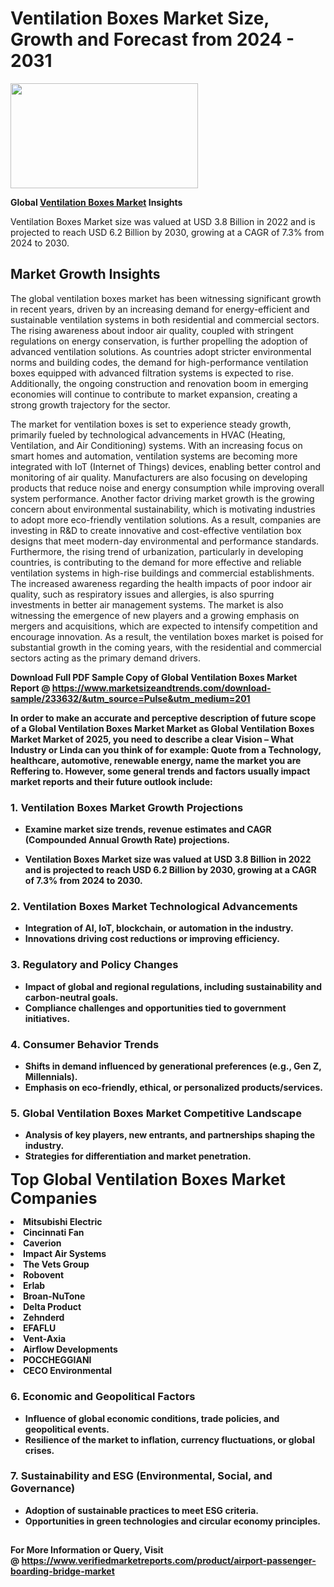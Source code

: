 <H1>Ventilation Boxes Market Size, Growth and Forecast from 2024 - 2031</H1><img class="aligncenter size-medium wp-image-584254" src="https://thirdeyenews.in/wp-content/uploads/2024/09/Global-Market-Research-300x168.jpeg" alt="" width="300" height="168" /><p><strong>Global&nbsp;<a href="https://www.marketsizeandtrends.com/download-sample/233632/&amp;utm_source=Pulse&amp;utm_medium=201">Ventilation Boxes Market</a> Insights</strong></p><p>Ventilation Boxes Market size was valued at USD 3.8 Billion in 2022 and is projected to reach USD 6.2 Billion by 2030, growing at a CAGR of 7.3% from 2024 to 2030.</p><p><h2>Market Growth Insights</h2> <p>The global ventilation boxes market has been witnessing significant growth in recent years, driven by an increasing demand for energy-efficient and sustainable ventilation systems in both residential and commercial sectors. The rising awareness about indoor air quality, coupled with stringent regulations on energy conservation, is further propelling the adoption of advanced ventilation solutions. As countries adopt stricter environmental norms and building codes, the demand for high-performance ventilation boxes equipped with advanced filtration systems is expected to rise. Additionally, the ongoing construction and renovation boom in emerging economies will continue to contribute to market expansion, creating a strong growth trajectory for the sector.</p> <p><strong></strong></p> <p>The market for ventilation boxes is set to experience steady growth, primarily fueled by technological advancements in HVAC (Heating, Ventilation, and Air Conditioning) systems. With an increasing focus on smart homes and automation, ventilation systems are becoming more integrated with IoT (Internet of Things) devices, enabling better control and monitoring of air quality. Manufacturers are also focusing on developing products that reduce noise and energy consumption while improving overall system performance. Another factor driving market growth is the growing concern about environmental sustainability, which is motivating industries to adopt more eco-friendly ventilation solutions. As a result, companies are investing in R&D to create innovative and cost-effective ventilation box designs that meet modern-day environmental and performance standards. Furthermore, the rising trend of urbanization, particularly in developing countries, is contributing to the demand for more effective and reliable ventilation systems in high-rise buildings and commercial establishments. The increased awareness regarding the health impacts of poor indoor air quality, such as respiratory issues and allergies, is also spurring investments in better air management systems. The market is also witnessing the emergence of new players and a growing emphasis on mergers and acquisitions, which are expected to intensify competition and encourage innovation. As a result, the ventilation boxes market is poised for substantial growth in the coming years, with the residential and commercial sectors acting as the primary demand drivers.</p> <p><strong></p><p><span class=""><strong>Download Full PDF Sample Copy of Global Ventilation Boxes Market Report</strong> @ <a href="https://www.marketsizeandtrends.com/download-sample/233632/&amp;utm_source=Pulse&amp;utm_medium=201" target="_blank">https://www.marketsizeandtrends.com/download-sample/233632/&amp;utm_source=Pulse&amp;utm_medium=201</a></span></p><p>In order to make an accurate and perceptive description of future scope of a Global&nbsp;Ventilation Boxes Market Market as Global&nbsp;Ventilation Boxes Market Market of 2025, you need to describe a clear Vision &ndash; What Industry or Linda can you think of for example: Quote from a Technology, healthcare, automotive, renewable energy, name the market you are Reffering to. However, some general trends and factors usually impact market reports and their future outlook include:</p><h3>1.&nbsp;<strong>Ventilation Boxes Market Growth Projections</strong></h3><ul><li>Examine market size trends, revenue estimates and CAGR (Compounded Annual Growth Rate) projections.</li><li><p>Ventilation Boxes Market size was valued at USD 3.8 Billion in 2022 and is projected to reach USD 6.2 Billion by 2030, growing at a CAGR of 7.3% from 2024 to 2030.</p></li></ul><h3>2.&nbsp;<strong>Ventilation Boxes Market Technological Advancements</strong></h3><ul><li>Integration of AI, IoT, blockchain, or automation in the industry.</li><li>Innovations driving cost reductions or improving efficiency.</li></ul><h3>3.&nbsp;<strong>Regulatory and Policy Changes</strong></h3><ul><li>Impact of global and regional regulations, including sustainability and carbon-neutral goals.</li><li>Compliance challenges and opportunities tied to government initiatives.</li></ul><h3>4.&nbsp;<strong>Consumer Behavior Trends</strong></h3><ul><li>Shifts in demand influenced by generational preferences (e.g., Gen Z, Millennials).</li><li>Emphasis on eco-friendly, ethical, or personalized products/services.</li></ul><h3>5.&nbsp;<strong>Global Ventilation Boxes Market Competitive Landscape</strong></h3><ul><li>Analysis of key players, new entrants, and partnerships shaping the industry.</li><li>Strategies for differentiation and market penetration.</li></ul><p data-pm-slice="1 1 []"><span style="color: inherit; font-family: inherit; font-size: 25px;">Top Global Ventilation Boxes Market Companies</span></p><div class="" data-test-id=""><p><li>Mitsubishi Electric</li><li> Cincinnati Fan</li><li> Caverion</li><li> Impact Air Systems</li><li> The Vets Group</li><li> Robovent</li><li> Erlab</li><li> Broan-NuTone</li><li> Delta Product</li><li> Zehnderd</li><li> EFAFLU</li><li> Vent-Axia</li><li> Airflow Developments</li><li> POCCHEGGIANI</li><li> CECO Environmental</li></p></div><h3>6.&nbsp;<strong>Economic and Geopolitical Factors</strong></h3><ul><li>Influence of global economic conditions, trade policies, and geopolitical events.</li><li>Resilience of the market to inflation, currency fluctuations, or global crises.</li></ul><h3>7.&nbsp;<strong>Sustainability and ESG (Environmental, Social, and Governance)</strong></h3><ul><li>Adoption of sustainable practices to meet ESG criteria.</li><li>Opportunities in green technologies and circular economy principles.</li></ul><h2><strong style="font-size: 14px;">For More Information or Query, Visit @&nbsp;</strong><a style="background-color: #ffffff; font-size: 14px;" href="https://www.marketsizeandtrends.com/report/ventilation-boxes-market/" target="_blank">https://www.verifiedmarketreports.com/product/airport-passenger-boarding-bridge-market</a></h2>
